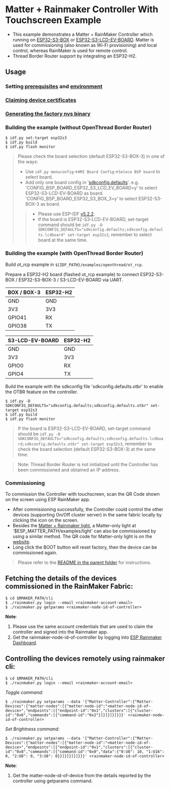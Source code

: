 # Matter + Rainmaker Controller With Touchscreen Example

- This example demonstrates a Matter + RainMaker Controller which running on [ESP32-S3-BOX](https://github.com/espressif/esp-box) or [ESP32-S3-LCD-EV-BOARD](https://github.com/espressif/esp-dev-kits/tree/master/esp32-s3-lcd-ev-board). Matter is used for commissioning (also known as Wi-Fi provisioning) and local control, whereas RainMaker is used for remote control.
- Thread Border Router support by integrating an ESP32-H2.

## Usage

### Setting [prerequisites](../README.md#prerequisites) and [environment](../README.md#setting-up-the-environment)

### [Claiming device certificates](../README.md#claiming-device-certificates)

### [Generating the factory nvs binary](../README.md#generating-the-factory-nvs-binary)

### Building the example (without OpenThread Border Router)

```
$ idf.py set-target esp32s3
$ idf.py build
$ idf.py flash monitor
```
> Please check the board selection (default ESP32-S3-BOX-3) in one of the ways:
> - Use `idf.py menuconfig`->`HMI Board Config`->`Selece BSP board` to select board.
> - Add only one board config in '[sdkconfig.defaults](matter_controller_with_touchscreen/sdkconfig.defaults)'. e.g. 'CONFIG_BSP_BOARD_ESP32_S3_LCD_EV_BOARD=y' to select ESP32-S3-LCD-EV-BOARD as board. 'CONFIG_BSP_BOARD_ESP32_S3_BOX_3=y' to select ESP32-S3-BOX-3 as board.
>> - Please use ESP-IDF [v5.2.2](https://github.com/espressif/esp-idf/releases/v5.2.2).
>> - If the board is ESP32-S3-LCD-EV-BOARD, set-target command should be `idf.py -D SDKCONFIG_DEFAULTS="sdkconfig.defaults;sdkconfig.defaults.lcdboard" set-target esp32s3`, remember to select board at the same time.

### Building the example (with OpenThread Border Router)

Build ot_rcp example in `${IDF_PATH}/examples/openthread/ot_rcp`.

Prepare a ESP32-H2 board (flashed ot_rcp example) to connect ESP32-S3-BOX / ESP32-S3-BOX-3 / S3-LCD-EV-BOARD via UART.

| BOX / BOX-3 | ESP32-H2 |
|------------ |----------|
| GND | GND |
| 3V3 | 3V3 |
| GPIO41 | RX |
| GPIO38 | TX |

| S3-LCD-EV-BOARD | ESP32-H2 |
|-----------------|----------|
| GND | GND |
| 3V3 | 3V3 |
| GPIO0 | RX |
| GPIO4 | TX |

Build the example with the sdkconfig file 'sdkconfig.defaults.otbr' to enable the OTBR feature on the controller.

```
$ idf.py -D SDKCONFIG_DEFAULTS="sdkconfig.defaults;sdkconfig.defaults.otbr" set-target esp32s3
$ idf.py build
$ idf.py flash monitor
```
> If the board is ESP32-S3-LCD-EV-BOARD, set-target command should be `idf.py -D SDKCONFIG_DEFAULTS="sdkconfig.defaults;sdkconfig.defaults.lcdboard;sdkconfig.defaults.otbr" set-target esp32s3`, remember to check the board selection (default ESP32-S3-BOX-3) at the same time.

> Note: Thread Border Router is not initialized until the Controller has been commissioned and obtained an IP address.

### Commissioning

To commission the Controller with touchscreen, scan the QR Code shown on the screen using ESP RainMaker app.
- After commissioning successfully, the Controller could control the other devices (supporting On/Off cluster server) in the same fabric locally by clicking the icon on the screen.
- Besides the [Matter + Rainmaker light](../matter_light/), a Matter-only light at '$ESP_MATTER_PATH/examples/light' can also be commissioned by using a similar method. The QR code for Matter-only light is on the [website](https://docs.espressif.com/projects/esp-matter/en/latest/esp32/developing.html#commissioning-and-control).
- Long click the BOOT button will reset factory, then the device can be commissioned again.

> Please refer to the [README in the parent folder](../README.md) for instructions.


## Fetching the details of the devices commissioned in the RainMaker Fabric:

```
$ cd $RMAKER_PATH/cli
$ ./rainmaker.py login --email <rainmaker-account-email>
$ ./rainmaker.py getparams <rainmaker-node-id-of-controller>
```
**Note**:
1) Please use the same account credentials that are used to claim the controller and signed into the Rainmaker app.
2) Get the rainmaker-node-id-of-controller by logging into [ESP Rainmaker Dashboard](https://dashboard.rainmaker.espressif.com/login).

## Controlling the devices remotely using rainmaker cli:

```
$ cd $RMAKER_PATH/cli
$ ./rainmaker.py login --email <rainmaker-account-email>
```
_Toggle command:_
```
$ ./rainmaker.py setparams --data '{"Matter-Controller":{"Matter-Devices":{"matter-nodes":[{"matter-node-id":"<matter-node-id-of-device>","endpoints":[{"endpoint-id":"0x1","clusters":[{"cluster-id":"0x6","commands":[{"command-id":"0x2"}]}]}]}]}}}' <rainmaker-node-id-of-controller>
```
_Set Brightness command:_
```
$ ./rainmaker.py setparams --data '{"Matter-Controller":{"Matter-Devices":{"matter-nodes":[{"matter-node-id":"<matter-node-id-of-device>","endpoints":[{"endpoint-id":"0x1","clusters":[{"cluster-id":"0x8","commands":[{"command-id":"0x0","data":{"0:U8": 10, "1:U16": 0, "2:U8": 0, "3:U8": 0}}]}]}]}]}}}' <rainmaker-node-id-of-controller>
```
**Note**:
1) Get the matter-node-id-of-device from the details reported by the controller using getparams command.
